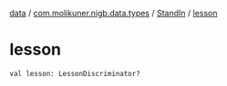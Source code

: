 [data](../../index.md) / [com.molikuner.nigb.data.types](../index.md) / [StandIn](index.md) / [lesson](./lesson.md)

# lesson

`val lesson: LessonDiscriminator?`